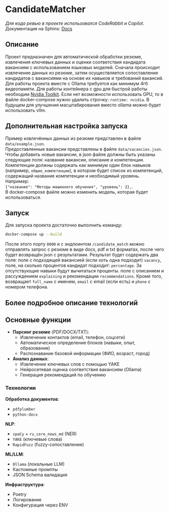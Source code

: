 # CandidateMatcher
*Для кода ревью в проекте использовался CodeRabbit и Copilot.* \
Документация на Sphinx: [Docs](https://candidatematcher.readthedocs.io/ru/latest/)
## Описание
Проект предназначен для автоматической обработки резюме, извлечения ключевых данных и
оценки соответствия кандидата вакансиям с использованием языковых моделей.
Сначала происходит извлечение данных из резюме, затем осуществляется
сопоставление кандидатов с вакансиями на основе их навыков и требований вакансий. Для работы
проекта вместе с Ollama требуется как минимум 4гб видеопамяти. Для работы
контейнера с gpu для быстрой работы необходим [Nvidia Toolkit](https://developer.nvidia.com/cuda-toolkit). Если
нет возможности использовать GPU, то в файле docker-compose нужно удалить строчку:
`runtime: nvidia`.
В будущем для улучшения масштабирования вместо ollama можно будет использовать vllm.

## Дополнительная настройка запуска
Пример извлечённых данных из резюме представлен в файле `data/example.json`. \
Предоставленные вакансии представлены в файле `data/vacancies.json`. \
Чтобы добавить новые вакансии, в json файле должны быть указаны следующие поля: название вакансии, описание и компетенции.
Компетенции должны содержать как минимум один блок навыков (например, `общие_компетенции`),
в котором будет список из компетенций, содержащий название компетенции и необходимый уровень. Например: \
`{"название": "Методы машинного обучения", "уровень": 2},`. \
В docker-compose файле можно изменить модель, которая будет использоваться.
## Запуск
Для запуска проекта достаточно выполнить команду:
```bash
docker-compose up --build
```
После этого порту `8000` и с эндпоинтом `/candidate_match` можно отправлять запрос с
резюме в виде docx, pdf и txt форматах, после чего будет возвращён
json с результатами. Результат будет содержать два поля: поле с подходящей
вакансией (если хоть одна подходит) `vacancy`, поле, на сколько процентов
кандидат подходит: `percentage`. За отсутствующие навыки будут вычитаться проценты.
поле с описанием и рассуждением `explaining` и рекомендации `recommendations`. Кроме того,
возвращает `full_name` с именем, `email` с email (если есть) и `phone` с номером телефона.

## Более подробное описание технологий

## Основные функции
- **Парсинг резюме** (PDF/DOCX/TXT):
  - Извлечение контактов (email, телефон, соцсети)
  - Автоматическое определение блоков (навыки, опыт, образование)
  - Распознавание базовой информации (ФИО, возраст, город)
- **Анализ данных**:
  - Извлечение ключевых слов с помощью YAKE
  - Нейросетевая оценка соответствия вакансиям (Ollama)
  - Генерация рекомендаций по обучению

### Технологии
**Обработка документов**:
- `pdfplumber`
- `python-docx`

**NLP**:
- `spaCy` + `ru_core_news_md` (NER)
- `YAKE` (ключевые слова)
- `RapidFuzz` (fuzzy-сопоставление)

**ML/LLM**:
- `Ollama` (локальные LLM)
- Кастомные промпты
- JSON Schema валидация

**Инфраструктура**:
- Poetry
- Логирование
- Конфигурация через ENV
